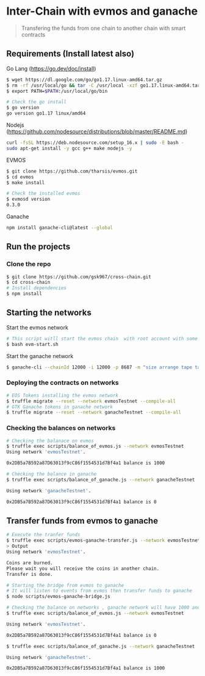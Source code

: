 # Inter-Chain with evmos and ganache
> Transfering the funds from one chain to another chain with smart contracts 


## Requirements (Install latest also)
Go Lang (https://go.dev/doc/install)
```bash
$ wget https://dl.google.com/go/go1.17.linux-amd64.tar.gz
$ rm -rf /usr/local/go && tar -C /usr/local -xzf go1.17.linux-amd64.tar.gz
$ export PATH=$PATH:/usr/local/go/bin

# Check the go install 
$ go version
go version go1.17 linux/amd64
```

Nodejs (https://github.com/nodesource/distributions/blob/master/README.md)
```bash
curl -fsSL https://deb.nodesource.com/setup_16.x | sudo -E bash -
sudo apt-get install -y gcc g++ make nodejs -y
```

EVMOS
```bash
$ git clone https://github.com/tharsis/evmos.git
$ cd evmos
$ make install 

# Check the installed evmos 
$ evmosd version                                                             
0.3.0
```

Ganache
```bash
npm install ganache-cli@latest --global
```

## Run the projects 
### Clone the repo 
```bash
$ git clone https://github.com/gsk967/cross-chain.git
$ cd cross-chain
# Install dependencies
$ npm install 
```
## Starting the networks
Start the evmos network 
```bash
# This script witll start the evmos chain  with root account with some balance
$ bash evm-start.sh 
```

Start the ganache network 
```bash
$ ganache-cli --chainId 12000 -i 12000 -p 8687 -m "size arrange tape target desk donkey turn obtain window inner draw obvious"
```

### Deploying the contracts on networks
```bash 
# EOS Tokens installing the evmos network 
$ truffle migrate --reset --network evmosTestnet --compile-all
# GTK Ganache tokens in ganache network 
$ truffle migrate --reset --network ganacheTestnet --compile-all
```


### Checking the balances on networks
```bash
# Checking the balanace on evmos 
$ truffle exec scripts/balance_of_evmos.js --network evmosTestnet
Using network 'evmosTestnet'.

0x2DB5a7B592a87D63013f9cC86f1554531d7Bf4a1 balance is 1000

# Checking the balance in ganache
$ truffle exec scripts/balance_of_ganache.js --network ganacheTestnet

Using network 'ganacheTestnet'.

0x2DB5a7B592a87D63013f9cC86f1554531d7Bf4a1 balance is 0
```


## Transfer funds from evmos to ganache 
```bash
# Execute the tranfer funds 
$ truffle exec scripts/evmos-ganache-transfer.js --network evmosTestnet
> Output 
Using network 'evmosTestnet'.

Coins are burned.
Please wait you will receive the coins in another chain.
Transfer is done.

# Starting the bridge from evmos to ganache 
# It will listen to events from evmos then transfer funds to ganache 
$ node scripts/evmos-ganache-bridge.js

# Checking the balance on networks , ganache network will have 1000 and evmos network account balance will be 0
$ truffle exec scripts/balance_of_evmos.js --network evmosTestnet                                         

Using network 'evmosTestnet'.

0x2DB5a7B592a87D63013f9cC86f1554531d7Bf4a1 balance is 0

$ truffle exec scripts/balance_of_ganache.js --network ganacheTestnet                                     

Using network 'ganacheTestnet'.

0x2DB5a7B592a87D63013f9cC86f1554531d7Bf4a1 balance is 1000
```





